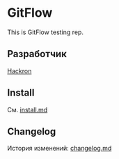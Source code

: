 # GitFlow

This is GitFlow testing rep.

## Разработчик
[Hackron](https://github.com/Hackron-Dev)

## Install
См. [install.md](install.md)

## Changelog
История изменений: [changelog.md](changelog.md)
